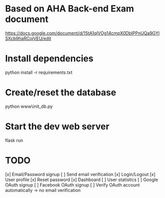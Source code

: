 # Based on AHA Back-end Exam document
https://docs.google.com/document/d/15tA1qlVOg14cmpX0DbIPPnUQa9GYlSXcb9haRCojVEU/edit

# Install dependencies
python install -r requirements.txt

# Create/reset the database
python www\init_db.py

# Start the dev web server
flask run

# TODO
[x] Email/Password signup
[ ] Send email verification
[x] Login/Logout
[x] User profile
[x] Reset password
[x] Dashboard
[ ] User statistics
[ ] Google OAuth signup
[ ] Facebook OAuth signup
[ ] Verify OAuth account automatically -> no email verification
